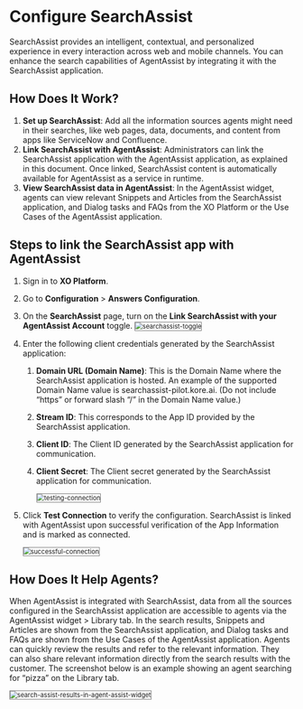 # Configure SearchAssist

SearchAssist provides an intelligent, contextual, and personalized experience in every interaction across web and mobile channels. You can enhance the search capabilities of AgentAssist by integrating it with the SearchAssist application.

## How Does It Work?

1. **Set up SearchAssist**: Add all the information sources agents might need in their searches, like web pages, data, documents, and content from apps like ServiceNow and Confluence.
2. **Link SearchAssist with AgentAssist**: Administrators can link the SearchAssist application with the AgentAssist application, as explained in this document. Once linked, SearchAssist content is automatically available for AgentAssist as a service in runtime.
3. **View SearchAssist data in AgentAssist**: In the AgentAssist widget, agents can view relevant Snippets and Articles from the SearchAssist application, and Dialog tasks and FAQs from the XO Platform or the Use Cases of the AgentAssist application.

## Steps to link the SearchAssist app with AgentAssist

1. Sign in to **XO Platform**.
2. Go to **Configuration** > **Answers Configuration**.
3. On the **SearchAssist** page, turn on the **Link SearchAssist with your AgentAssist Account** toggle.
   <img src="../answers-configuration-images/turning-on-linking-search-assist-toggle-1.png" alt="searchassist-toggle" title="searchassist-toggle" style="border: 1px solid gray; zoom:80%;">
4. Enter the following client credentials generated by the SearchAssist application:
    1. **Domain URL (Domain Name)**: This is the Domain Name where the SearchAssist application is hosted. An example of the supported Domain Name value is searchassist-pilot.kore.ai. (Do not include “https” or forward slash “/” in the Domain Name value.)
    2. **Stream ID**: This corresponds to the App ID provided by the SearchAssist application.
    3. **Client ID**: The Client ID generated by the SearchAssist application for communication.
    4. **Client Secret**: The Client secret generated by the SearchAssist application for communication.

       <img src="../answers-configuration-images/testing-connection-2.png" alt="testing-connection" title="testing-connection" style="border: 1px solid gray; zoom:80%;">
5. Click **Test Connection** to verify the configuration.
   SearchAssist is linked with AgentAssist upon successful verification of the App Information and is marked as connected.

   <img src="../answers-configuration-images/successful-connection-3.png" alt="successful-connection" title="successful-connection" style="border: 1px solid gray; zoom:80%;">

## **How Does It Help Agents?**

When AgentAssist is integrated with SearchAssist, data from all the sources configured in the SearchAssist application are accessible to agents via the AgentAssist widget > Library tab. In the search results, Snippets and Articles are shown from the SearchAssist application, and Dialog tasks and FAQs are shown from the Use Cases of the AgentAssist application. Agents can quickly review the results and refer to the relevant information. They can also share relevant information directly from the search results with the customer. The screenshot below is an example showing an agent searching for “pizza” on the Library tab.

 <img src="../answers-configuration-images/search-assist-results-in-agent-assist-widget-4.png" alt="search-assist-results-in-agent-assist-widget" title="search-assist-results-in-agent-assist-widget" style="border: 1px solid gray; zoom:80%;">


